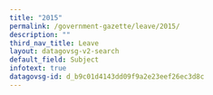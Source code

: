 ```yaml
---
title: "2015"
permalink: /government-gazette/leave/2015/
description: ""
third_nav_title: Leave
layout: datagovsg-v2-search
default_field: Subject
infotext: true
datagovsg-id: d_b9c01d4143dd09f9a2e23eef26ec3d8c
---
```

